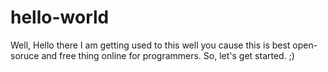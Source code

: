 # hello-world
Well, Hello there I am getting used to this well you cause this is best open-soruce and free thing online for programmers.
So, let's get started. ;)
